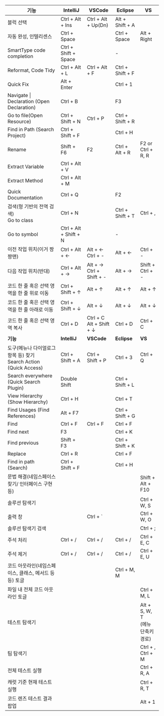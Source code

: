 | **기능**                                                             | **IntelliJ**           | **VSCode**                  | **Eclipse**      | **VS**                              |
| -------------------------------------------------------------------- | ---------------------- | --------------------------- | ---------------- | ----------------------------------- |
| 블럭 선택                                                            | Ctrl + Alt + Ins       | Ctrl + Alt + Up(Dn)         | Alt + Shift + A  | <br>                                |
| 자동 완성, 인텔리센스                                                | Ctrl + Space           | <br>                        | Ctrl + Space     | Alt + Right                         |
| SmartType code completion                                            | Ctrl + Shift + Space   | <br>                        | \-               | <br>                                |
| Reformat, Code Tidy                                                  | Ctrl + Alt + L         | Ctrl + Alt + F              | Ctrl + Shift + F | <br>                                |
| Quick Fix                                                            | Alt + Enter            | <br>                        | Ctrl + 1         | <br>                                |
| Navigate \| Declaration (Open Declaration)                           | Ctrl + B               | <br>                        | F3               | <br>                                |
| Go to file(Open Resource)                                            | Ctrl + Shift + N       | Ctrl + P                    | Ctrl + Shift + R | <br>                                |
| Find in Path (Search Project)                                        | Ctrl + Shift + F       | <br>                        | Ctrl + H         | <br>                                |
| Rename                                                               | Shift + F6             | F2                          | Ctrl + Alt + R   | F2 or Ctrl + R, R                   |
| Extract Variable                                                     | Ctrl + Alt + V         | <br>                        | <br>             | <br>                                |
| Extract Method                                                       | Ctrl + Alt + M         | <br>                        | <br>             | <br>                                |
| Quick Documentation                                                  | Ctrl + Q               | <br>                        | F2               | <br>                                |
| 검색(형 기반의 전역 검색)<br>Go to class                             | Ctrl + N               | <br>                        | Ctrl + Shift + T | Ctrl + ,                            |
| Go to symbol                                                         | Ctrl + Alt + Shift + N | <br>                        | \-               | <br>                                |
| 이전 작업 위치(이거 짱짱맨)                                          | Ctrl + Alt + ←         | Alt + ←<br>Ctrl + -         | Alt + ←          | Ctrl + -                            |
| 다음 작업 위치(반대)                                                 | Ctrl + Alt + →         | Alt + →<br>Ctrl + Shift + - | Alt + →          | Shift + Ctrl + -                    |
| 코드 한 줄 혹은 선택 영역을 한 줄 위로 이동                          | Ctrl + Shift + ↑       | Alt + ↑                     | Alt + ↑          | Alt + ↑                             |
| 코드 한 줄 혹은 선택 영역을 한 줄 아래로 이동                        | Ctrl + Shift + ↓       | Alt + ↓                     | Alt + ↓          | Alt + ↓                             |
| 코드 한 줄 혹은 선택 영역 복사                                       | Ctrl + D               | Ctrl + C<br>Alt + Shift + ↓ | Ctrl + D         | Ctrl + C                            |
| **기능**                                                             | **IntelliJ**           | **VSCode**                  | **Eclipse**      | **VS**                              |
| 도구(메뉴나 다이얼로그 항목 등) 찾기<br>Search Action (Quick Access) | Ctrl + Shift + A       | Ctrl + Shift + P            | Ctrl + 3         | Ctrl + Q                            |
| Search everywhere (Quick Search Plugin)                              | Double Shift           | <br>                        | Ctrl + Shift + L | <br>                                |
| View Hierarchy (Show Hierarchy)                                      | Ctrl + H               | <br>                        | Ctrl + T         | <br>                                |
| Find Usages (Find References)                                        | Alt + F7               | <br>                        | Ctrl + Shift + G | <br>                                |
| Find                                                                 | Ctrl + F               | Ctrl + F                    | Ctrl + F         | <br>                                |
| Find next                                                            | F3                     | <br>                        | Ctrl + K         | <br>                                |
| Find previous                                                        | Shift + F3             | <br>                        | Ctrl + Shift + K | <br>                                |
| Replace                                                              | Ctrl + R               | <br>                        | Ctrl + F         | <br>                                |
| Find in path (Search)                                                | Ctrl + Shift + F       | <br>                        | Ctrl + H         | <br>                                |
| 문법 해결(네임스페이스 찾기/ 인터페이스 구현 등)                     | <br>                   | <br>                        | <br>             | Shift + Alt + F10                   |
| 솔루션 탐색기                                                        | <br>                   | <br>                        | <br>             | Ctrl + W, S                         |
| 출력 창                                                              | <br>                   | Ctrl + \`                   | <br>             | Ctrl + W, O                         |
| 솔루션 탐색기 검색                                                   | <br>                   | <br>                        | <br>             | Ctrl + ;                            |
| 주석 처리                                                            | Ctrl + /               | Ctrl + /                    | Ctrl + /         | Ctrl + E, C                         |
| 주석 제거                                                            | Ctrl + /               | Ctrl + /                    | Ctrl + /         | Ctrl + E, U                         |
| 코드 아웃라인(네임스페이스, 클래스, 메서드 등등) 토글                | <br>                   | <br>                        | Ctrl + M, M      | <br>                                |
| 파일 내 전체 코드 아웃라인 토글                                      | <br>                   | <br>                        | <br>             | Ctrl + M, L                         |
| 테스트 탐색기                                                        | <br>                   | <br>                        | <br>             | Alt + S, W, T<br>(메뉴 단축키 경로) |
| 팀 탐색기                                                            | <br>                   | <br>                        | <br>             | Ctrl + , Ctrl + M                   |
| 전체 테스트 실행                                                     | <br>                   | <br>                        | <br>             | Ctrl + R, A                         |
| 캐럿 기준 현재 테스트 실행                                           | <br>                   | <br>                        | <br>             | Ctrl + R, T                         |
| 코드 렌즈 테스트 결과 팝업                                           | <br>                   | <br>                        | <br>             | Alt + 1                             |
